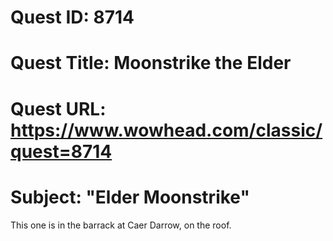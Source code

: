 # Quest ID: 8714
# Quest Title: Moonstrike the Elder
# Quest URL: https://www.wowhead.com/classic/quest=8714
# Subject: "Elder Moonstrike"
This one is in the barrack at Caer Darrow, on the roof.